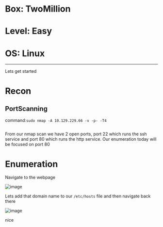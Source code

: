 # Box: TwoMillion
# Level: Easy
# OS: Linux
<hr>

Lets get started 

# Recon

## PortScanning

command:```sudo nmap -A 10.129.229.66 -v -p- -T4```

```
```
From our nmap scan we have 2 open ports, port 22 which runs the ssh service and port 80 which runs the http service. Our enumeration today will be focused on port 80


# Enumeration

Navigate to the webpage

![image](https://github.com/BlackAnon22/BlackAnon22.github.io/assets/67879936/19bf0da8-e623-47ee-ad86-8bb898b168e1)

Lets add that domain name to our ```/etc/hosts``` file and then navigate back there

![image](https://github.com/BlackAnon22/BlackAnon22.github.io/assets/67879936/7d69dfdd-5971-4527-934e-866e9b8fe1b7)

nice
